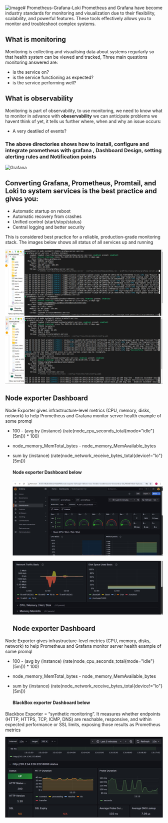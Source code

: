 <img width="1080" height="456" alt="image" src="https://github.com/user-attachments/assets/988b67c7-39de-48d8-b179-0504f1ad6e7b" /># Prometheus-Grafana-Loki
Prometheus and Grafana have become industry standards for monitoring and visualization due to their flexibility, scalability, and powerful features. These tools effectively allows you to monitor and troubleshoot complex systems.

## What is monitoring

Monitoring is collecting and visualising data about systems regurlarly so that health system can be viewed and tracked, Three main questions monitoring answered are:

- is the service on?
- is the service functioning as expected?
- is the service performing well?

## What is observability

Monitoring is part of observability, to use monitoring, we need to know what to monitor in advance with **obeservability** we can anticipate problems we havent think of yet, it tells us further where, when and why an issue occurs:

- A very deatiled of events?
### The above directories shows how to install, configure and integrate prometheus with grafana , Dashboard Design, setting alerting rules and Notification points

![Grafana](https://img-c.udemycdn.com/course/750x422/1473698_386a_11.jpg)

## Converting Grafana, Prometheus, Promtail, and Loki to system services is the best practice and gives you:

- Automatic startup on reboot
- Automatic recovery from crashes
- Unified control (start/stop/status)
- Central logging and better security

This is considered best practice for a reliable, production-grade monitoring stack. The images below shows all status of all services up and running

  ![image alt](https://github.com/yakmatic-dev/Prometheus-Grafana-Loki/blob/main/images/service%20log1.jpg?raw=true)
  ![image alt](https://github.com/yakmatic-dev/Prometheus-Grafana-Loki/blob/main/images/service%20log%202.jpg?raw=true)

## Node exporter Dashboard

Node Exporter gives infrastructure-level metrics (CPU, memory, disks, network) to help Prometheus and Grafana monitor server health example of some promql

- 100 - (avg by (instance) (rate(node_cpu_seconds_total{mode="idle"}[5m])) * 100)
- node_memory_MemTotal_bytes - node_memory_MemAvailable_bytes
- sum by (instance) (rate(node_network_receive_bytes_total{device!="lo"}[5m]))

  #### Node exporter Dashboard below

  ![image alt](https://github.com/yakmatic-dev/Prometheus-Grafana-Loki/blob/main/images/node%20exporter%20dashboard.jpg?raw=true)

  ![image alt](https://github.com/yakmatic-dev/Prometheus-Grafana-Loki/blob/9a824c0fc9bf846930850069b87bf246a4da9584/images/node%20exporter%202.jpg)

  ## Node exporter Dashboard

Node Exporter gives infrastructure-level metrics (CPU, memory, disks, network) to help Prometheus and Grafana monitor server health example of some promql

- 100 - (avg by (instance) (rate(node_cpu_seconds_total{mode="idle"}[5m])) * 100)
- node_memory_MemTotal_bytes - node_memory_MemAvailable_bytes
- sum by (instance) (rate(node_network_receive_bytes_total{device!="lo"}[5m]))

  #### BlackBox exporter Dashboard below

Blackbox Exporter = “synthetic monitoring”.
It measures whether endpoints (HTTP, HTTPS, TCP, ICMP, DNS) are reachable, responsive, and within expected performance or SSL limits, exposing those results as Prometheus metrics

  ![image alt](https://github.com/yakmatic-dev/Prometheus-Grafana-Loki/blob/main/images/Black%20Box%20exporter%20dashboard.jpg?raw=true)

  







